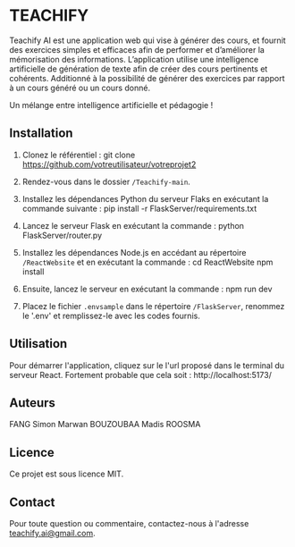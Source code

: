 # TEACHIFY

Teachify AI est une application web qui vise à générer des cours, et fournit des exercices simples et efficaces afin de performer et d’améliorer la mémorisation des informations.
L’application utilise une intelligence artificielle de génération de texte afin de créer des cours pertinents et cohérents. Additionné à la possibilité de générer des exercices par rapport à un cours généré ou un cours donné.

Un mélange entre intelligence artificielle et pédagogie !

## Installation

1. Clonez le référentiel :
git clone https://github.com/votreutilisateur/votreprojet2

2. Rendez-vous dans le dossier `/Teachify-main`.

3. Installez les dépendances Python du serveur Flaks en exécutant la commande suivante :
pip install -r FlaskServer/requirements.txt

4. Lancez le serveur Flask en exécutant la commande :
python FlaskServer/router.py

5. Installez les dépendances Node.js en accédant au répertoire `/ReactWebsite` et en exécutant la commande :
cd ReactWebsite
npm install

6. Ensuite, lancez le serveur en exécutant la commande :
npm run dev

7. Placez le fichier `.envsample` dans le répertoire `/FlaskServer`, renommez le '.env' et remplissez-le avec les codes fournis.

## Utilisation

Pour démarrer l'application, cliquez sur le l'url proposé dans le terminal du serveur React.
Fortement probable que cela soit : http://localhost:5173/

## Auteurs
FANG Simon
Marwan BOUZOUBAA
Madis ROOSMA

## Licence
Ce projet est sous licence MIT.

## Contact
Pour toute question ou commentaire, contactez-nous à l'adresse teachify.ai@gmail.com.




